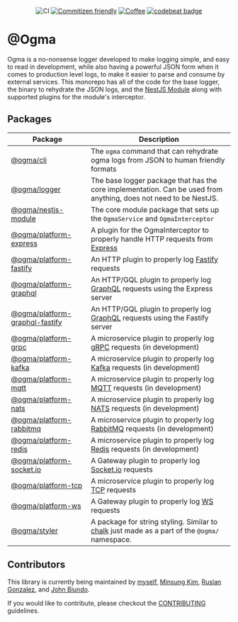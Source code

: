<div align="center">

![CI](https://github.com/jmcdo29/ogma/workflows/CI/badge.svg) [![Commitizen friendly](https://img.shields.io/badge/commitizen-friendly-brightgreen.svg)](http://commitizen.github.io/cz-cli/) [![Coffee](https://badgen.net/badge/Buy%20Me/A%20Coffee/purple?icon=kofi)](https://www.buymeacoffee.com/jmcdo29) [![codebeat badge](https://codebeat.co/badges/c7019814-38f9-484c-a35f-5b569efd0d0f)](https://codebeat.co/projects/github-com-jmcdo29-ogma-main)

</div>

# @Ogma

Ogma is a no-nonsense logger developed to make logging simple, and easy to read in development, while also having a powerful JSON form when it comes to production level logs, to make it easier to parse and consume by external services. This monorepo has all of the code for the base logger, the binary to rehydrate the JSON logs, and the [NestJS Module](https://nestjs.com) along with supported plugins for the module's interceptor.

## Packages

| Package | Description |
| --- | --- |
| [@ogma/cli](packages/cli) | The `ogma` command that can rehydrate ogma logs from JSON to human friendly formats |
| [@ogma/logger](packages/logger) | The base logger package that has the core implementation. Can be used from anything, does not need to be NestJS. |
| [@ogma/nestjs-module](packages/nestjs-module) | The core module package that sets up the `OgmaService` and `OgmaInterceptor` |
| [@ogma/platform-express](packages/platform-express) | A plugin for the OgmaInterceptor to properly handle HTTP requests from [Express](http://expressjs.com) |
| [@ogma/platform-fastify](packages/platform-fastify) | An HTTP plugin to properly log [Fastify](https://www.fastify.io/) requests |
| [@ogma/platform-graphql](packages/platform-graphql) | An HTTP/GQL plugin to properly log [GraphQL](https://www.apollographql.com/docs/) requests using the Express server |
| [@ogma/platform-graphql-fastify](packages/platform-graphql-fastify) | An HTTP/GQL plugin to properly log [GraphQL](https://www.apollographql.com/docs/) requests using the Fastify server |
| [@ogma/platform-grpc](packages/platform-grpc) | A microservice plugin to properly log [gRPC](https://docs.nestjs.com/microservices/gRPC) requests (in development) |
| [@ogma/platform-kafka](packages/platform-kafka) | A microservice plugin to properly log [Kafka](https://docs.nestjs.com/microservices/kafka) requests (in development) |
| [@ogma/platform-mqtt](packages/platform-mqtt) | A microservice plugin to properly log [MQTT](https://docs.nestjs.com/microservices/mqtt) requests (in development) |
| [@ogma/platform-nats](packages/platform-nats) | A microservice plugin to properly log [NATS](https://docs.nestjs.com/microservices/nats) requests (in development) |
| [@ogma/platform-rabbitmq](packages/platform-rabbitmq) | A microservice plugin to properly log [RabbitMQ](https://docs.nestjs.com/microservices/rabbitmq) requests (in development) |
| [@ogma/platform-redis](packages/platform-redis) | A microservice plugin to properly log [Redis](https://docs.nestjs.com/microservices/redis) requests (in development) |
| [@ogma/platform-socket.io](packages/platform-socket.io) | A Gateway plugin to properly log [Socket.io](https://socket.io) requests |
| [@ogma/platform-tcp](packages/platform-tcp) | A microservice plugin to properly log [TCP](https://docs.nestjs.com/microservices/basics) requests |
| [@ogma/platform-ws](packages/platform-ws) | A Gateway plugin to properly log [WS](https://github.com/websockets/ws) requests |
| [@ogma/styler](packages/styler) | A package for string styling. Similar to [chalk](https://github.com/chalk/chalk) just made as a part of the `@ogma/` namespace. |

## Contributors

This library is currently being maintained by [myself](https://github.com/jmcdo29), [Minsung Kim](https://github.com/jeffminsungkim), [Ruslan Gonzalez](https://github.com/ruslanguns), and [John Biundo](https://github.com/johnbiundo).

If you would like to contribute, please checkout the [CONTRIBUTING](./CONTRIBUTING.md) guidelines.
